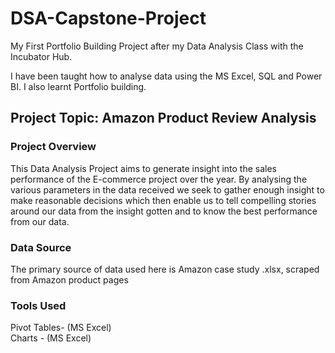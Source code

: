 # DSA-Capstone-Project

My First Portfolio Building Project after my Data Analysis Class with the Incubator Hub.  

I have been taught how to analyse data using the MS Excel, SQL and Power BI. I also learnt Portfolio building.

## Project Topic: Amazon Product Review Analysis

### Project Overview
This Data Analysis Project aims to generate insight into the sales performance of the E-commerce project over the year. By analysing the various parameters in the data received we seek to gather enough insight to make reasonable decisions which then enable us to tell compelling stories around our data from the insight gotten and to know the best performance from our data.  

### Data Source
The primary source of data used here is Amazon case study .xlsx, scraped from Amazon product pages  

### Tools Used
Pivot Tables- (MS Excel)  
Charts - (MS Excel)

   
